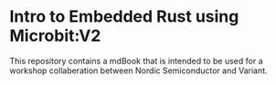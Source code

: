 # Intro to Embedded Rust using Microbit:V2

This repository contains a mdBook that is intended to be used for a
workshop collaberation between Nordic Semiconductor and Variant.

